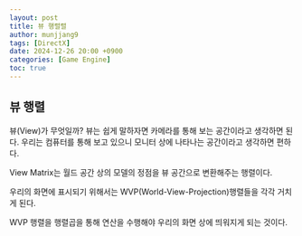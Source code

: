 ```yaml
---
layout: post
title: 뷰 행렬렬
author: munjjang9
tags: [DirectX]
date: 2024-12-26 20:00 +0900
categories: [Game Engine]
toc: true
---
```


## 뷰 행렬

뷰(View)가 무엇일까? 뷰는 쉽게 말하자면 카메라를 통해 보는 공간이라고 생각하면 된다. 우리는 컴퓨터를 통해 보고 있으니 모니터 상에 나타나는 공간이라고 생각하면 편하다.

View Matrix는 월드 공간 상의 모델의 정점을 뷰 공간으로 변환해주는 행렬이다.

우리의 화면에 표시되기 위해서는 WVP(World-View-Projection)행렬들을 각각 거치게 된다.

WVP 행렬을 행렬곱을 통해 연산을 수행해야 우리의 화면 상에 띄워지게 되는 것이다.


